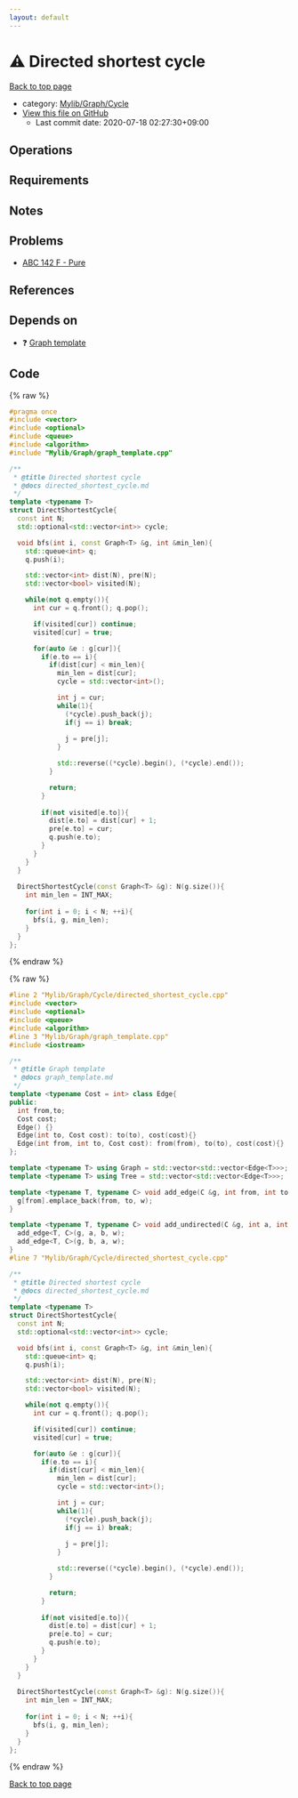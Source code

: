 ```yaml
---
layout: default
---
```


<!-- mathjax config similar to math.stackexchange -->
<script type="text/javascript" async
  src="https://cdnjs.cloudflare.com/ajax/libs/mathjax/2.7.5/MathJax.js?config=TeX-MML-AM_CHTML">
</script>
<script type="text/x-mathjax-config">
  MathJax.Hub.Config({
    TeX: { equationNumbers: { autoNumber: "AMS" }},
    tex2jax: {
      inlineMath: [ ['$','$'] ],
      processEscapes: true
    },
    "HTML-CSS": { matchFontHeight: false },
    displayAlign: "left",
    displayIndent: "2em"
  });
</script>

<script type="text/javascript" src="https://cdnjs.cloudflare.com/ajax/libs/jquery/3.4.1/jquery.min.js"></script>
<script src="https://cdn.jsdelivr.net/npm/jquery-balloon-js@1.1.2/jquery.balloon.min.js" integrity="sha256-ZEYs9VrgAeNuPvs15E39OsyOJaIkXEEt10fzxJ20+2I=" crossorigin="anonymous"></script>
<script type="text/javascript" src="../../../../assets/js/copy-button.js"></script>
<link rel="stylesheet" href="../../../../assets/css/copy-button.css" />


# :warning: Directed shortest cycle

<a href="../../../../index.html">Back to top page</a>

* category: <a href="../../../../index.html#a962efc2861dbe1e0963e7d8bf7dda18">Mylib/Graph/Cycle</a>
* <a href="{{ site.github.repository_url }}/blob/master/Mylib/Graph/Cycle/directed_shortest_cycle.cpp">View this file on GitHub</a>
    - Last commit date: 2020-07-18 02:27:30+09:00




## Operations

## Requirements

## Notes

## Problems

- [ABC 142 F - Pure](https://atcoder.jp/contests/abc142/tasks/abc142_f)

## References


## Depends on

* :question: <a href="../graph_template.cpp.html">Graph template</a>


## Code

<a id="unbundled"></a>
{% raw %}
```cpp
#pragma once
#include <vector>
#include <optional>
#include <queue>
#include <algorithm>
#include "Mylib/Graph/graph_template.cpp"

/**
 * @title Directed shortest cycle
 * @docs directed_shortest_cycle.md
 */
template <typename T>
struct DirectShortestCycle{
  const int N;
  std::optional<std::vector<int>> cycle;

  void bfs(int i, const Graph<T> &g, int &min_len){
    std::queue<int> q;
    q.push(i);

    std::vector<int> dist(N), pre(N);
    std::vector<bool> visited(N);

    while(not q.empty()){
      int cur = q.front(); q.pop();

      if(visited[cur]) continue;
      visited[cur] = true;

      for(auto &e : g[cur]){
        if(e.to == i){
          if(dist[cur] < min_len){
            min_len = dist[cur];
            cycle = std::vector<int>();

            int j = cur;
            while(1){
              (*cycle).push_back(j);
              if(j == i) break;
                
              j = pre[j];
            }

            std::reverse((*cycle).begin(), (*cycle).end());
          }

          return;
        }
        
        if(not visited[e.to]){
          dist[e.to] = dist[cur] + 1;
          pre[e.to] = cur;
          q.push(e.to);
        }
      }
    }
  }
  
  DirectShortestCycle(const Graph<T> &g): N(g.size()){
    int min_len = INT_MAX;
    
    for(int i = 0; i < N; ++i){
      bfs(i, g, min_len);
    }
  }
};

```
{% endraw %}

<a id="bundled"></a>
{% raw %}
```cpp
#line 2 "Mylib/Graph/Cycle/directed_shortest_cycle.cpp"
#include <vector>
#include <optional>
#include <queue>
#include <algorithm>
#line 3 "Mylib/Graph/graph_template.cpp"
#include <iostream>

/**
 * @title Graph template
 * @docs graph_template.md
 */
template <typename Cost = int> class Edge{
public:
  int from,to;
  Cost cost;
  Edge() {}
  Edge(int to, Cost cost): to(to), cost(cost){}
  Edge(int from, int to, Cost cost): from(from), to(to), cost(cost){}
};

template <typename T> using Graph = std::vector<std::vector<Edge<T>>>;
template <typename T> using Tree = std::vector<std::vector<Edge<T>>>;

template <typename T, typename C> void add_edge(C &g, int from, int to, T w = 1){
  g[from].emplace_back(from, to, w);
}

template <typename T, typename C> void add_undirected(C &g, int a, int b, T w = 1){
  add_edge<T, C>(g, a, b, w);
  add_edge<T, C>(g, b, a, w);
}
#line 7 "Mylib/Graph/Cycle/directed_shortest_cycle.cpp"

/**
 * @title Directed shortest cycle
 * @docs directed_shortest_cycle.md
 */
template <typename T>
struct DirectShortestCycle{
  const int N;
  std::optional<std::vector<int>> cycle;

  void bfs(int i, const Graph<T> &g, int &min_len){
    std::queue<int> q;
    q.push(i);

    std::vector<int> dist(N), pre(N);
    std::vector<bool> visited(N);

    while(not q.empty()){
      int cur = q.front(); q.pop();

      if(visited[cur]) continue;
      visited[cur] = true;

      for(auto &e : g[cur]){
        if(e.to == i){
          if(dist[cur] < min_len){
            min_len = dist[cur];
            cycle = std::vector<int>();

            int j = cur;
            while(1){
              (*cycle).push_back(j);
              if(j == i) break;
                
              j = pre[j];
            }

            std::reverse((*cycle).begin(), (*cycle).end());
          }

          return;
        }
        
        if(not visited[e.to]){
          dist[e.to] = dist[cur] + 1;
          pre[e.to] = cur;
          q.push(e.to);
        }
      }
    }
  }
  
  DirectShortestCycle(const Graph<T> &g): N(g.size()){
    int min_len = INT_MAX;
    
    for(int i = 0; i < N; ++i){
      bfs(i, g, min_len);
    }
  }
};

```
{% endraw %}

<a href="../../../../index.html">Back to top page</a>

